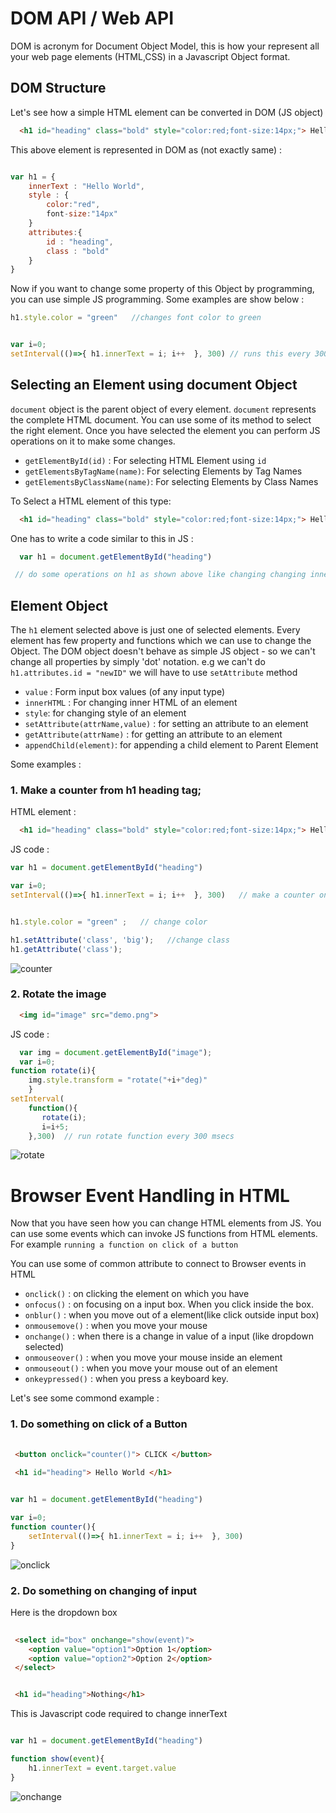 
# DOM API / Web API


DOM is acronym for Document Object Model, this is how your represent all your web page elements (HTML,CSS) in a Javascript Object format.


## DOM Structure

Let's see how a simple HTML element can be converted in DOM (JS object)

```HTML
  <h1 id="heading" class="bold" style="color:red;font-size:14px;"> Hello World </h1>
```

This above element is represented in DOM as (not exactly same) :

```javascript

var h1 = {
    innerText : "Hello World",
    style : {
        color:"red",
        font-size:"14px"
    }
    attributes:{
        id : "heading",
        class : "bold"
    }
}
```

Now if you want to change some property of this Object by programming, you can use simple JS programming. Some examples are show below :


```javascript
h1.style.color = "green"   //changes font color to green


var i=0;
setInterval(()=>{ h1.innerText = i; i++  }, 300) // runs this every 300 miliseconds and changes innerText of h1 to a new number;
```




## Selecting an Element using document Object


`document` object is the parent object of every element. `document` represents the complete HTML document. You can use some of its method to select the right element. Once you have selected the element you can perform JS operations on it to make some changes.

* `getElementById(id)` : For selecting HTML Element using `id`
* `getElementsByTagName(name)`: For selecting Elements by Tag Names 
* `getElementsByClassName(name)`:  For selecting Elements by Class Names 

To Select a HTML element of this type:

```HTML
  <h1 id="heading" class="bold" style="color:red;font-size:14px;"> Hello World </h1>
```

One has to write a code similar to this in JS :

```javascript
  var h1 = document.getElementById("heading")

 // do some operations on h1 as shown above like changing changing innerText

```


## Element Object

The `h1` element selected above is just one of selected elements. Every element has few property and functions which we can use to change the Object. The DOM object doesn't behave as simple JS object - so we can't change all properties by simply 'dot' notation. e.g we can't do `h1.attributes.id = "newID"` we will have to use `setAttribute` method

* `value` : Form input box values (of any input type)
* `innerHTML` : For changing inner HTML of an element
* `style`: for changing style of an element
* `setAttribute(attrName,value)` : for setting an attribute to an element
* `getAttribute(attrName)` : for getting an attribute to an element
* `appendChild(element)`: for appending a child element to Parent Element

Some examples :

### 1. Make a counter from h1 heading tag; 

HTML element :

```HTML
  <h1 id="heading" class="bold" style="color:red;font-size:14px;"> Hello World </h1>
```
JS code :

```javascript
var h1 = document.getElementById("heading")

var i=0;
setInterval(()=>{ h1.innerText = i; i++  }, 300)   // make a counter on your page.


h1.style.color = "green" ;   // change color

h1.setAttribute('class', 'big');   //change class
h1.getAttribute('class');     

```

![counter](./images/counter.gif)


### 2. Rotate the image 

```HTML
  <img id="image" src="demo.png">
```
JS code :

```javascript
  var img = document.getElementById("image");
  var i=0;
function rotate(i){
    img.style.transform = "rotate("+i+"deg)"
    }
setInterval(
    function(){
       rotate(i);
       i=i+5;
    },300)  // run rotate function every 300 msecs

```

![rotate](./images/rotate.gif)


# Browser Event Handling in HTML

Now that you have seen how you can change HTML elements from JS. You can use some events which can invoke JS functions from HTML elements. For example `running a function on click of a button`

You can use some of common attribute to connect to Browser events in HTML

* `onclick()` : on clicking the element on which you have 
* `onfocus()` : on focusing on a input box. When you click inside the box. 
* `onblur()` : when you move out of a element(like click outside input box)
* `onmousemove()` : when you move your mouse
* `onchange()` : when there is a change in value of a input (like dropdown selected)
* `onmouseover()` : when you move your mouse inside an element
* `onmouseout()` : when you move your mouse out of an element
* `onkeypressed()` : when you press a keyboard key.

Let's see some commond example :


### 1. Do something on click of a Button

```HTML
 
 <button onclick="counter()"> CLICK </button> 
 
 <h1 id="heading"> Hello World </h1>

```

```js

var h1 = document.getElementById("heading")

var i=0;
function counter(){
    setInterval(()=>{ h1.innerText = i; i++  }, 300)
} 

```

![onclick](./images/onclick.gif)

### 2. Do something on changing of input

Here is the dropdown box

```HTML
 
 <select id="box" onchange="show(event)"> 
    <option value="option1">Option 1</option>
    <option value="option2">Option 2</option>
 </select> 


 <h1 id="heading">Nothing</h1>

```
This is Javascript code required to change innerText

```js

var h1 = document.getElementById("heading")

function show(event){
    h1.innerText = event.target.value
}

```

![onchange](./images/onchange.gif)







